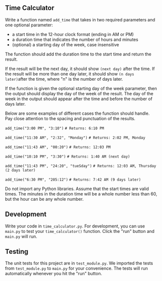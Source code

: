 ## Time Calculator

Write a function named `add_time` that takes in two required parameters and one optional parameter:

- a start time in the 12-hour clock format (ending in AM or PM)
- a duration time that indicates the number of hours and minutes
- (optional) a starting day of the week, case insensitive

The function should add the duration time to the start time and return the result.

If the result will be the next day, it should show `(next day)` after the time. If the result will be more than one day later, it should show `(n days later)`after the time, where "n" is the number of days later.

If the function is given the optional starting day of the week parameter, then the output should display the day of the week of the result. The day of the week in the output should appear after the time and before the number of days later.

Below are some examples of different cases the function should handle. Pay close attention to the spacing and punctuation of the results.

`add_time("3:00 PM", "3:10")`
`# Returns: 6:10 PM`

`add_time("11:30 AM", "2:32", "Monday")`
`# Returns: 2:02 PM, Monday`

`add_time("11:43 AM", "00:20")`
`# Returns: 12:03 PM`

`add_time("10:10 PM", "3:30")`
`# Returns: 1:40 AM (next day)`

`add_time("11:43 PM", "24:20", "tueSday")`
`# Returns: 12:03 AM, Thursday (2 days later)`

`add_time("6:30 PM", "205:12")`
`# Returns: 7:42 AM (9 days later)`

Do not import any Python libraries. Assume that the start times are valid times. The minutes in the duration time will be a whole number less than 60, but the hour can be any whole number.

## Development

Write your code in `time_calculator.py`. For development, you can use `main.py` to test your `time_calculator()` function. Click the "run" button and `main.py` will run.

## Testing

The unit tests for this project are in `test_module.py`. We imported the tests from `test_module.py` to `main.py` for your convenience. The tests will run automatically whenever you hit the "run" button.
